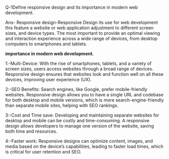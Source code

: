 Q-1Define responsive design and its importance in modern web development.

Ans- Responsive design-Responsive Design its use for web development this feature a website or web application adjustment to different screen sizes, and device types. The most important to provide an optimal viewing and interaction experience across a wide range of devices, from desktop computers to smartphones and tablets.

<b>importance in modern web development.</b>

1:-Multi-Device: With the rise of smartphones, tablets, and a variety of screen sizes, users access websites through a broad range of devices. Responsive design ensures that websites look and function well on all these devices, improving user experience (UX).

2:-SEO Benefits: Search engines, like Google, prefer mobile-friendly websites. Responsive design allows you to have a single URL and codebase for both desktop and mobile versions, which is more search-engine-friendly than separate mobile sites, helping with SEO rankings.

3:-Cost and Time save: Developing and maintaining separate websites for desktop and mobile can be costly and time-consuming. A responsive design allows developers to manage one version of the website, saving both time and resources.

4:-Faster work: Responsive designs can optimize content, images, and media based on the device’s capabilities, leading to faster load times, which is critical for user retention and SEO.
